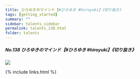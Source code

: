 ```yaml
---
title: ひろゆきのマインド【#ひろゆき #hiroyuki】《切り抜き》
tags: [getting_started]
summary: ""
sidebar: talents_sidebar
permalink: talents_138.html
folder: talents
---
```



##### No.138 ひろゆきのマインド【#ひろゆき #hiroyuki】《切り抜き》

![](https://yt3.ggpht.com/ytc/AKedOLS-8Opnleeec7GTo6hcEBQvSezJyVRwGALSHEG2=s176-c-k-c0x00ffffff-no-rj)





{% include links.html %}
